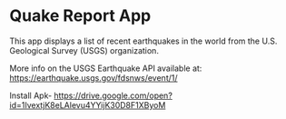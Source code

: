 Quake Report App
===================================

This app displays a list of recent earthquakes in the world
from the U.S. Geological Survey (USGS) organization.

More info on the USGS Earthquake API available at:
https://earthquake.usgs.gov/fdsnws/event/1/

Install Apk- https://drive.google.com/open?id=1IvextjK8eLAlevu4YYijK30D8F1XByoM
